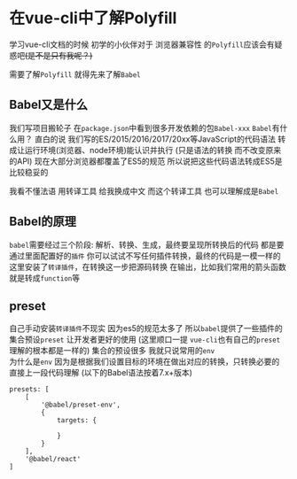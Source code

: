 # 在vue-cli中了解Polyfill

学习vue-cli文档的时候 初学的小伙伴对于 浏览器兼容性 的`Polyfill`应该会有疑惑吧~~(是不是只有我呢？)~~

需要了解`Polyfill` 就得先来了解`Babel`

## Babel又是什么
我们写项目搬轮子 在`package.json`中看到很多开发依赖的包`Babel-xxx`
`Babel`有什么用？ 直白的说 我们写的ES/2015/2016/2017/20xx等JavaScript的代码语法
转成让运行环境(浏览器、node环境)能认识并执行 (只是语法的转换 而不改变原来的API)
现在大部分浏览器都覆盖了ES5的规范 所以说把这些代码语法转成ES5是比较稳妥的

我看不懂法语 用转译工具 给我换成中文 而这个转译工具 也可以理解成是`Babel`

## Babel的原理
`babel`需要经过三个阶段: 解析、转换、生成，最终要呈现所转换后的代码 都是要通过里面配置好的`插件`
你可以试试不写任何插件转换，最终的代码是一模一样的
这里安装了`转译插件`，在转换这一步把源码转换 在输出，比如我们常用的箭头函数 就是转成`function`等

## preset
自己手动安装`转译插件`不现实 因为es5的规范太多了
所以`babel`提供了一些插件的集合预设`preset` 让开发者更好的使用
(这里顺口一提 `vue-cli`也有自己的`preset` 理解的根本都是一样的)
集合的预设很多 我就只说常用的`env`  
为什么是`env` 因为是根据我们设置目标的环境在做出对应的转换，只转换必要的
直接上一段代码理解
(以下的Babel语法按着7.x+版本)
```
presets: [
    [
        '@babel/preset-env',
        {
            targets: {
                
            }
        }                              
    ],
    '@babel/react'
]
```

